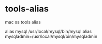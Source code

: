 tools-alias
===========

mac os tools alias

alias mysql /usr/local/mysql/bin/mysql
alias mysqladmin=/usr/local/mysql/bin/mysqladmin
